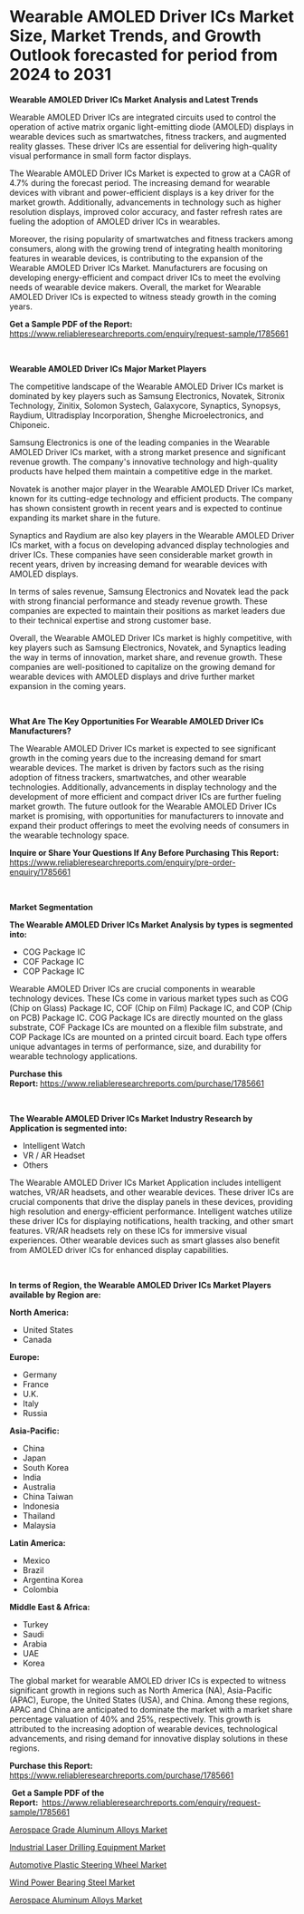 <p><h1>Wearable AMOLED Driver ICs Market Size, Market Trends, and Growth Outlook forecasted for period from 2024 to 2031</h1></p><p><strong>Wearable AMOLED Driver ICs Market Analysis and Latest Trends</strong></p>
<p><p>Wearable AMOLED Driver ICs are integrated circuits used to control the operation of active matrix organic light-emitting diode (AMOLED) displays in wearable devices such as smartwatches, fitness trackers, and augmented reality glasses. These driver ICs are essential for delivering high-quality visual performance in small form factor displays.</p><p>The Wearable AMOLED Driver ICs Market is expected to grow at a CAGR of 4.7% during the forecast period. The increasing demand for wearable devices with vibrant and power-efficient displays is a key driver for the market growth. Additionally, advancements in technology such as higher resolution displays, improved color accuracy, and faster refresh rates are fueling the adoption of AMOLED driver ICs in wearables.</p><p>Moreover, the rising popularity of smartwatches and fitness trackers among consumers, along with the growing trend of integrating health monitoring features in wearable devices, is contributing to the expansion of the Wearable AMOLED Driver ICs Market. Manufacturers are focusing on developing energy-efficient and compact driver ICs to meet the evolving needs of wearable device makers. Overall, the market for Wearable AMOLED Driver ICs is expected to witness steady growth in the coming years.</p></p>
<p><strong>Get a Sample PDF of the Report:&nbsp;</strong> <a href="https://www.reliableresearchreports.com/enquiry/request-sample/1785661">https://www.reliableresearchreports.com/enquiry/request-sample/1785661</a></p>
<p>&nbsp;</p>
<p><strong>Wearable AMOLED Driver ICs Major Market Players</strong></p>
<p><p>The competitive landscape of the Wearable AMOLED Driver ICs market is dominated by key players such as Samsung Electronics, Novatek, Sitronix Technology, Zinitix, Solomon Systech, Galaxycore, Synaptics, Synopsys, Raydium, Ultradisplay Incorporation, Shenghe Microelectronics, and Chiponeic.</p><p>Samsung Electronics is one of the leading companies in the Wearable AMOLED Driver ICs market, with a strong market presence and significant revenue growth. The company's innovative technology and high-quality products have helped them maintain a competitive edge in the market.</p><p>Novatek is another major player in the Wearable AMOLED Driver ICs market, known for its cutting-edge technology and efficient products. The company has shown consistent growth in recent years and is expected to continue expanding its market share in the future.</p><p>Synaptics and Raydium are also key players in the Wearable AMOLED Driver ICs market, with a focus on developing advanced display technologies and driver ICs. These companies have seen considerable market growth in recent years, driven by increasing demand for wearable devices with AMOLED displays.</p><p>In terms of sales revenue, Samsung Electronics and Novatek lead the pack with strong financial performance and steady revenue growth. These companies are expected to maintain their positions as market leaders due to their technical expertise and strong customer base.</p><p>Overall, the Wearable AMOLED Driver ICs market is highly competitive, with key players such as Samsung Electronics, Novatek, and Synaptics leading the way in terms of innovation, market share, and revenue growth. These companies are well-positioned to capitalize on the growing demand for wearable devices with AMOLED displays and drive further market expansion in the coming years.</p></p>
<p>&nbsp;</p>
<p><strong>What Are The Key Opportunities For Wearable AMOLED Driver ICs Manufacturers?</strong></p>
<p><p>The Wearable AMOLED Driver ICs market is expected to see significant growth in the coming years due to the increasing demand for smart wearable devices. The market is driven by factors such as the rising adoption of fitness trackers, smartwatches, and other wearable technologies. Additionally, advancements in display technology and the development of more efficient and compact driver ICs are further fueling market growth. The future outlook for the Wearable AMOLED Driver ICs market is promising, with opportunities for manufacturers to innovate and expand their product offerings to meet the evolving needs of consumers in the wearable technology space.</p></p>
<p><strong>Inquire or Share Your Questions If Any Before Purchasing This Report:</strong> <a href="https://www.reliableresearchreports.com/enquiry/pre-order-enquiry/1785661">https://www.reliableresearchreports.com/enquiry/pre-order-enquiry/1785661</a></p>
<p>&nbsp;</p>
<p><strong>Market Segmentation</strong></p>
<p><strong>The Wearable AMOLED Driver ICs Market Analysis by types is segmented into:</strong></p>
<p><ul><li>COG Package IC</li><li>COF Package IC</li><li>COP Package IC</li></ul></p>
<p><p>Wearable AMOLED Driver ICs are crucial components in wearable technology devices. These ICs come in various market types such as COG (Chip on Glass) Package IC, COF (Chip on Film) Package IC, and COP (Chip on PCB) Package IC. COG Package ICs are directly mounted on the glass substrate, COF Package ICs are mounted on a flexible film substrate, and COP Package ICs are mounted on a printed circuit board. Each type offers unique advantages in terms of performance, size, and durability for wearable technology applications.</p></p>
<p><strong>Purchase this Report:&nbsp;</strong><a href="https://www.reliableresearchreports.com/purchase/1785661">https://www.reliableresearchreports.com/purchase/1785661</a></p>
<p>&nbsp;</p>
<p><strong>The Wearable AMOLED Driver ICs Market Industry Research by Application is segmented into:</strong></p>
<p><ul><li>Intelligent Watch</li><li>VR / AR Headset</li><li>Others</li></ul></p>
<p><p>The Wearable AMOLED Driver ICs Market Application includes intelligent watches, VR/AR headsets, and other wearable devices. These driver ICs are crucial components that drive the display panels in these devices, providing high resolution and energy-efficient performance. Intelligent watches utilize these driver ICs for displaying notifications, health tracking, and other smart features. VR/AR headsets rely on these ICs for immersive visual experiences. Other wearable devices such as smart glasses also benefit from AMOLED driver ICs for enhanced display capabilities.</p></p>
<p>&nbsp;</p>
<p><strong>In terms of Region, the Wearable AMOLED Driver ICs Market Players available by Region are:</strong></p>
<p>
    <p> <strong> North America: </strong>
        <ul>
            <li>United States</li>
            <li>Canada</li>
        </ul>
        </p> 
    <p> <strong> Europe: </strong>
        <ul>
            <li>Germany</li>
            <li>France</li>
            <li>U.K.</li>
            <li>Italy</li>
            <li>Russia</li>
        </ul>
        </p> 
    <p> <strong> Asia-Pacific: </strong>
        <ul>
            <li>China</li>
            <li>Japan</li>
            <li>South Korea</li>
            <li>India</li>
            <li>Australia</li>
            <li>China Taiwan</li>
            <li>Indonesia</li>
            <li>Thailand</li>
            <li>Malaysia</li>
        </ul>
        </p> 
    <p> <strong> Latin America: </strong>
        <ul>
            <li>Mexico</li>
            <li>Brazil</li>
            <li>Argentina Korea</li>
            <li>Colombia</li>
        </ul>
        </p> 
    <p> <strong> Middle East & Africa: </strong>
        <ul>
            <li>Turkey</li>
            <li>Saudi</li>
            <li>Arabia</li>
            <li>UAE</li>
            <li>Korea</li>
        </ul>
    </p>
    </p>
<p><p>The global market for wearable AMOLED driver ICs is expected to witness significant growth in regions such as North America (NA), Asia-Pacific (APAC), Europe, the United States (USA), and China. Among these regions, APAC and China are anticipated to dominate the market with a market share percentage valuation of 40% and 25%, respectively. This growth is attributed to the increasing adoption of wearable devices, technological advancements, and rising demand for innovative display solutions in these regions.</p></p>
<p><strong>Purchase this Report: </strong><a href="https://www.reliableresearchreports.com/purchase/1785661">https://www.reliableresearchreports.com/purchase/1785661</a></p>
<p>&nbsp;<strong>Get a Sample PDF of the Report:&nbsp;&nbsp;</strong><a href="https://www.reliableresearchreports.com/enquiry/request-sample/1785661">https://www.reliableresearchreports.com/enquiry/request-sample/1785661</a></p>
<p><strong></strong></p>
<p><p><a href="https://issuu.com/reportprime-2/docs/aerospace-grade-aluminum-alloys-market-size-2030.p">Aerospace Grade Aluminum Alloys Market</a></p><p><a href="https://github.com/ashepherd82/Market-Research-Report-List-3/blob/main/industrial-laser-drilling-equipment-market.md">Industrial Laser Drilling Equipment Market</a></p><p><a href="https://github.com/irfadac/Market-Research-Report-List-2/blob/main/automotive-plastic-steering-wheel-market.md">Automotive Plastic Steering Wheel Market</a></p><p><a href="https://github.com/okotobwrhuteie/Market-Research-Report-List-1/blob/main/wind-power-bearing-steel-market.md">Wind Power Bearing Steel Market</a></p><p><a href="https://issuu.com/reportprime-2/docs/aerospace-aluminum-alloys-market-size-2030.pptx">Aerospace Aluminum Alloys Market</a></p></p>